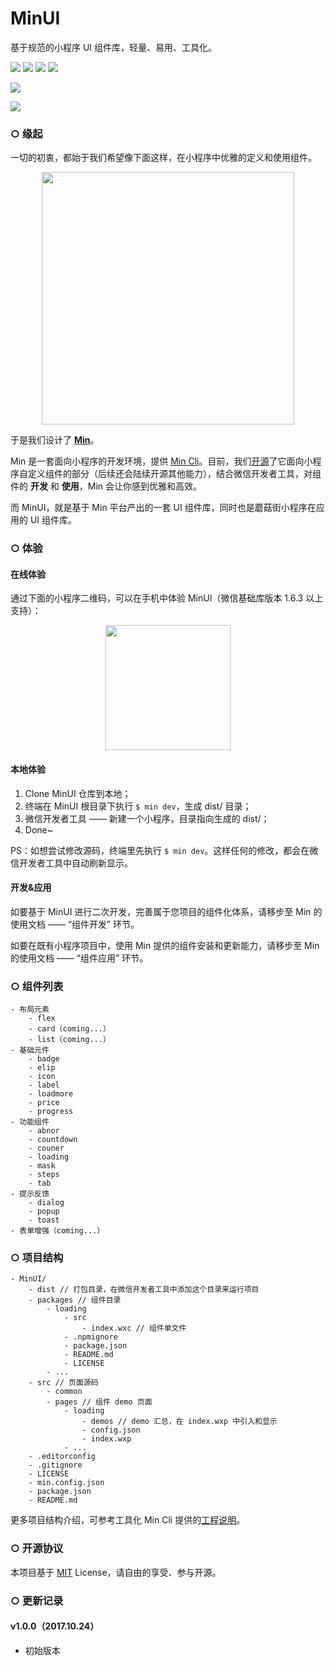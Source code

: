 # MinUI

基于规范的小程序 UI 组件库，轻量、易用、工具化。

![](https://img.shields.io/badge/Build-Passing-brightgreen.svg) ![](https://img.shields.io/badge/License-MIT-lightgrey.svg) ![](https://img.shields.io/badge/%E5%9F%BA%E7%A1%80%E5%BA%93-1.6.0%2B-brightgreen.svg) ![](https://img.shields.io/badge/Powered%20by-Min-28b1b0.svg)

![](http://s3.mogucdn.com/mlcdn/c45406/171101_850g622e33552bb75f74ael4k563f_3882x1734.png_1200x999.jpg)

![](http://s3.mogucdn.com/mlcdn/c45406/171025_00h0heed7c1a5iid87ch299h3l8j4_3882x1734.png_1200x999.jpg)

### ○ 缘起

一切的初衷，都始于我们希望像下面这样，在小程序中优雅的定义和使用组件。

<img width="404" src="https://s10.mogucdn.com/mlcdn/c45406/171101_5jji6el984agkfl47454i2h34ej88_808x425.png" style="display:block;margin:0 auto;" />

于是我们设计了 **[Min](https://github.com/meili/min-cli)**。

Min 是一套面向小程序的开发环境，提供 [Min Cli](https://github.com/meili/min-cli)。目前，我们[开源](https://github.com/meili/min-cli)了它面向小程序自定义组件的部分（后续还会陆续开源其他能力），结合微信开发者工具，对组件的 **开发** 和 **使用**，Min 会让你感到优雅和高效。

而 MinUI，就是基于 Min 平台产出的一套 UI 组件库，同时也是蘑菇街小程序在应用的 UI 组件库。

### ○ 体验

#### 在线体验

通过下面的小程序二维码，可以在手机中体验 MinUI（微信基础库版本 1.6.3 以上支持）：

<img width="200" src="https://s10.mogucdn.com/mlcdn/c45406/171101_6k682blbc5j30lj08galbk1k0g95h_1280x1280.jpg" style="display:block;margin:0 auto;" />

#### 本地体验

1. Clone MinUI 仓库到本地；
2. 终端在 MinUI 根目录下执行 `$ min dev`，生成 dist/ 目录；
3. 微信开发者工具 —— 新建一个小程序，目录指向生成的 dist/；
4. Done~

PS：如想尝试修改源码，终端里先执行 `$ min dev`。这样任何的修改，都会在微信开发者工具中自动刷新显示。

#### 开发&应用

如要基于 MinUI 进行二次开发，完善属于您项目的组件化体系，请移步至 Min 的使用文档 —— “组件开发” 环节。

如要在既有小程序项目中，使用 Min 提供的组件安装和更新能力，请移步至 Min 的使用文档 —— “组件应用” 环节。

### ○ 组件列表


```
- 布局元素
    - flex
    - card（coming...）
    - list（coming...）
- 基础元件
    - badge
    - elip
    - icon
    - label
    - loadmore
    - price
    - progress
- 功能组件
    - abnor
    - countdown
    - couner
    - loading
    - mask
    - steps
    - tab
- 提示反馈
    - dialog
    - popup
    - toast
- 表单增强（coming...）
```
### ○ 项目结构

```
- MinUI/
    - dist // 打包目录，在微信开发者工具中添加这个目录来运行项目
    - packages // 组件目录
        - loading
            - src
                - index.wxc // 组件单文件
            - .npmignore
            - package.json
            - README.md
            - LICENSE
        - ...
    - src // 页面源码
        - common
        - pages // 组件 demo 页面
            - loading
                - demos // demo 汇总，在 index.wxp 中引入和显示
                - config.json
                - index.wxp
            - ...
    - .editorconfig
    - .gitignore
    - LICENSE
    - min.config.json
    - package.json
    - README.md
```

更多项目结构介绍，可参考工具化 Min Cli 提供的[工程说明](https://github.com/meili/min-cli)。

### ○ 开源协议

本项目基于 [MIT](http://opensource.org/licenses/MIT) License，请自由的享受、参与开源。


### ○ 更新记录

#### v1.0.0（2017.10.24）

- 初始版本

